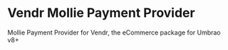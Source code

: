 # Vendr Mollie Payment Provider

Mollie Payment Provider for Vendr, the eCommerce package for Umbrao v8+
